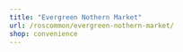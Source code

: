 ```yaml
---
title: "Evergreen Nothern Market"
url: /roscommon/evergreen-nothern-market/
shop: convenience
---
```


